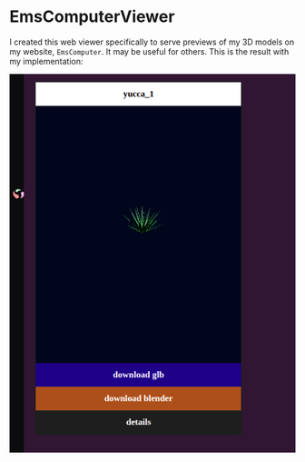 # EmsComputerViewer
I created this web viewer specifically to serve previews of my 3D models on my website, `EmsComputer`. It may be useful for others. This is the result with my implementation:

<img src="https://github.com/emmaccode/emmaccode/blob/main/randimg/Screenshot%20from%202025-05-08%2003-57-32.png"></img>
